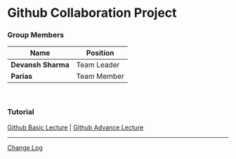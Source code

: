 # Github Collaboration Project

### Group Members

| Name | Position |
|-|-|
|**Devansh Sharma**|Team Leader|
|**Parias**|Team Member|

<br>

### Tutorial
[Github Basic Lecture](/Github%20Basic/GIT-BASICS.md) | [Github Advance Lecture](Git%20Tutorial/Tutorial%20Files/Git-Setup.md)


---
[Change Log](CHANGELOG.md)
